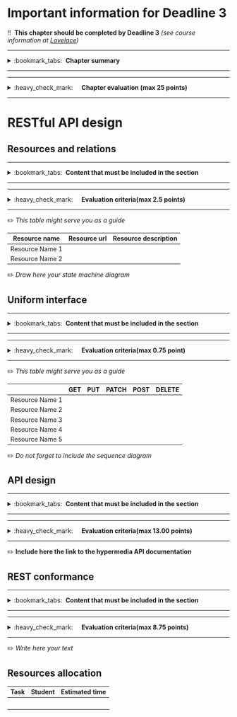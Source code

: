 # Important information for Deadline 3


:bangbang:&nbsp;&nbsp;**This chapter should be completed by Deadline 3** *(see course information at [Lovelace](http://lovelace.oulu.fi))*

---
<details>
<summary>
:bookmark_tabs:&nbsp;&nbsp;<strong>Chapter summary</strong>
</summary>

<bloquote>
In this chapter, the students&nbsp;<strong>must design the RESTful API.The minimum requirements are summarized in the&nbsp;<a href="">Minimum Requirements</a>&nbsp;section of the Project Work Assignment. Note that if you do not meet Minimum Requirements this section wont be evaluated.</strong>

<h3>SECTION GOALS: </h3>
<ul>
<li>Understand REST principles</li>
<li>Understand connectedness and/or hypermedia</li>
<li>Design a small API</li>
<li>Write API documentation</li>
</ul>

<p>
	You have two options:
		<ol>
			<li>Implement the API using a non-hypermedia format (RESTful CRUD). In this case, it is mandatory that all your resources are connected. <strong>You cannot get full points in this section if you do not design your API using an hypermedia format</strong></li>
			<li>Using an hypermedia format. Lots of examples provided in Exercise 2. You can get full points. In this case you need to clearly include in the documentation a profile with link relations and semantic descriptors.</li>
		</ol>

</p>

<strong>The recommended step-by-step process &nbsp;is:</strong>
<ol>
<li><strong>Identify all the resources</strong>&nbsp;to be exposed by the Web API. To that end, students should make an abstraction of the concepts defined in section 1. Be aware that a one-to-one mapping between the resources and the concepts defined in section 1 is not usually the best option. Sometimes it is better to pack several concepts in the same resource.</li>
<li><strong>Establish the resource hierarchy and assign a URI to each resource.</strong></li>
<li>Establish relations and possible actions among resources.&nbsp;<strong>Create the state diagram of your API.</strong></li>
<li><strong>Expose</strong>&nbsp;each one of the resources&nbsp;<strong>to the uniform interface</strong>.</li>
<li><strong>Design the resource representation using adequate format. </strong><br />
<ol>
<li>Define the media type and its extension (if any)</li>
<li>Define the profiles (if you are using an hypermedia format). Try to reuse existing profiles as much as possible. For instance, utilize schemas defined in <a href="http://schema.org/docs/schemas.html">schemas.org</a>.
<li>Do not forget to include the format of the requests. If you are using hypermedia format and the media type does not define the format of the requests, they must be defined in the profile. Otherwise, the request formats must be defined in the documentation.</li>
<ul>
</ul>
</li></ol></li>
<li><strong>Define protocol attributes</strong>: headers, possible response codes ... must be clearly specified both for requests and responses.</li>
<li>Define the&nbsp;<strong>error conditions</strong>. When errors are triggered?
<ul>
<li>Define the format of each HTTP error response, including message body, status code and headers.&nbsp;</li>
<li>It is recommended to use a hypermedia type for the response. <a href="http://soabits.blogspot.no/2013/05/error-handling-considerations-and-best.html">This blog post</a> contains some good recommendations.</li></ul></li></ol>

</bloquote>

</details>

---

---
<details>
<summary>
:heavy_check_mark:&nbsp;&nbsp;&nbsp;&nbsp; <strong>Chapter evaluation (max 25 points)</strong>
</summary>

<bloquote>
You can get a maximum of 25 points after completing this section. More detailed evaluation is provided after each heading.
</bloquote>

</details>

---

# RESTful API design

## Resources and relations
---
<details>
<summary>
:bookmark_tabs:&nbsp;&nbsp;<strong>Content that must be included in the section</strong>
</summary>

<bloquote>
<ol>
<li>Fill the table below with a description of the API resources</li>
<li>Include a state diagram of your application, in which each resource is a state. Describe also the state transitions. To build this diagram you should reuse the diagram created in DL1. You can use online tools such as <a href="https://www.draw.io/">draw.io or <a href="https://www.lucidchart.com/">lucidchart</a> to create the diagrams. You have an example in the following image</li>
</ol>
<img src="uploads/448d6edbd82d4784e9aff04dcbb1c60c/Forum_state_diagram.png"></img>


</bloquote>

</details>

---

---
<details>
<summary>
:heavy_check_mark:&nbsp;&nbsp;&nbsp;&nbsp; <strong>Evaluation criteria(max 2.5 points)</strong>
</summary>

<bloquote>
You can get a maximum of 2.5 points after completing this section.

<ul>
	<li>Resource table with URLs and short descriptions is provided: <strong>0.5</strong></li>
	<li>State diagram with transitions exists (see below): <strong>0.5</strong></li>
	<li>State diagram follows relationships from DL1: <strong>0.5</strong></li>
	<li>State diagram is correct, states make sense, transitions are clear and all possible transitions documented: <strong>1.0</strong></li>
</ul>
</bloquote>

</details>

---

:pencil2: *This table might serve you as a guide*

|  Resource name       | Resource url | Resource description |
|:-------------------: |:------------:|:--------------------:|
|Resource Name 1       |              |                      |
|Resource Name 2       |              |                      |


:pencil2: *Draw here your state machine diagram*



## Uniform interface

---
<details>
<summary>
:bookmark_tabs:&nbsp;&nbsp;<strong>Content that must be included in the section</strong>
</summary>

<bloquote>
Fill the following table with a description of how your resources are exposed to the uniform interface (GET, PUT/PATCH, POST and DELETE methods). You must describe the action executed in each request.  For example, a GET request to the URL /messages/{message_id} "gets the body and the title of a specific message".

</bloquote>

</details>

---

---
<details>
<summary>
:heavy_check_mark:&nbsp;&nbsp;&nbsp;&nbsp; <strong>Evaluation criteria(max 0.75 point)</strong>
</summary>

<bloquote>
You can get a maximum of 0.75 points after completing this section.
<ul>
<li>The uniform interface shows all possible requests and actions are described for each: <strong>0.75</strong></li>
</ul>
</bloquote>

</details>

___

:pencil2: *This table might serve you as a guide*

|         | **GET**|**PUT**|**PATCH**|**POST**|**DELETE**|
|:------: |:------:|:-----:|:-------:|:------:|:--------:|
|Resource Name 1|||||| 
|Resource Name 2||||||  
|Resource Name 3||||||  
|Resource Name 4|||||| 
|Resource Name 5||||||  

:pencil2: *Do not forget to include the sequence diagram*


## API design

---
<details>
<summary>
:bookmark_tabs:&nbsp;&nbsp;<strong>Content that must be included in the section</strong>
</summary>

<bloquote>
<p>Use any of the tools presented in Exercise 2 (e.g. Apiary) to document the API. Follow the format specified in that exercise also.
You can take the <a href="http://docs.tvflix.apiary.io/">TVflix service REST API</a> or <a href="https://cryptotrading.docs.apiary.io/#">Cryptotrading API</a>(created by previous year students) as a model. 


For all resources you must cover:
<ul>
<li>The possible HTTP methods exposed by this resource</li>
<li>The headers in the request and responses</li>
<li>The media type utilized (in the response Content-Type header). If you are utilizing your own media-type you must describe it in the section Own media type implementation.</li>
<li>If you are using an hypermedia type you must provide the profile utilized, including. 
<ul>
<li>Link relations. Include methods and format of the requests if they are defined in the media type. Use as much as possible IANA defined relations.</li>
<li>Semantic descriptors. If you utilize a descriptor used in some other profile (e.g. <a href="http://schema.org/docs/schemas.html">schema.org</a>) provide the link. </li>
<li>If you are extending other profiles, do not forget to link to the extended profile.</li></ul></li>
<li>The format of the HTTP response body, providing a clear example. If necessary, comment the example.</li>
<li>The format of the HTTP request body (just for PUT/POST), providing a clear example. If necessary, comment the example.</li>
<li>The error conditions, status code and format of the error response, providing a clear example.</li></ul>

</bloquote>

</details>

---

---
<details>
<summary>
:heavy_check_mark:&nbsp;&nbsp;&nbsp;&nbsp; <strong>Evaluation criteria(max 13.00 points)</strong>
</summary>

<bloquote>
You can get a maximum of 13.00 points in this section:
<ul>
<li> You are using a hypermedia API: <strong>3.0</strong></li>
<li>Each request has the correct media type: <strong>0.5</strong></li>
<li>The media type is used according to its specification: <strong>1.0</strong></li>
<li>Link relations are described (either in the profile for hypermedia types, or in the resource documentation for the CRUD approach): <strong>1.0</strong>
	<ul>
		<li>Do not forget you can use link relations from <a href="http://www.iana.org/assignments/link-relations/link-relations.xhtml">http://www.iana.org/assignments/link-relations/link-relations.xhtml</a></li>
	</ul>
</li>
<li>Attributes are clearly explained ( either in the profile - for hypermedia types - or in the resource documentation - for the CRUD approach -): <strong>1.0</strong></li>
<li>Examples are provided for each request: <strong>0.5</strong></li>
<li>Examples provided for each request do not contain errors: <strong>0.5</strong></li>
<li>Examples are provided for each response: <strong>0.75</strong></li>
<li>Examples provided for each response do not contain errors: <strong>0.75</strong></li>
<li>Examples includes error responses <strong>0.25</strong></li>
<li>Examples provided in error responses do not contain errors <strong>0.25</strong></li>
<li>Examples provide all possible/reasonable error responses for each method <strong>0.50</strong></li>
<li>Examples have correct headers: <strong>0.5</strong></li>
<li>Profiles are linked in each response (only for hypermedia APIs, CRUD implementation receive 0 points in this section): <strong>0.5</strong></li>
<li>Examples use correct status codes: <strong>1.0</strong></li>
<li>Design is coherent: <strong>1.0</strong></li>
</ul>
</bloquote>

</details>

---



:pencil2: <strong>Include here the link to the hypermedia API documentation </strong>



## REST conformance

---
<details>
<summary>
:bookmark_tabs:&nbsp;&nbsp;<strong>Content that must be included in the section</strong>
</summary>

<bloquote>
Explain briefly how your API meets REST principles. Focus specially in the four principles: <strong>Addressability, Uniform interface, Connectedness, Statlessness</strong>

</bloquote>

</details>

---

---
<details>
<summary>
:heavy_check_mark:&nbsp;&nbsp;&nbsp;&nbsp; <strong>Evaluation criteria(max 8.75 points)</strong>
</summary>

<bloquote>
You can get a maximum of 8.75 points in this section:
<ul>
	<li>The justification is clear and coherent, and shows an understanding of REST principles: <strong>2.0</strong></li>
	<li>The Api is addressable (no errors regarding addressability): <strong>1.0</strong></li>
	<li>The Api uses correctly the uniform interface: <strong>1.0</strong></li>
	<li>The Api does not hold state in the server: <strong>0.5</strong></li>
	<li>The different resources of the API are connected, that is there are not isolated resources: <strong>2.0</strong>
		<ul>
			<li>isolated resource is a resource that either is not linked to from anywhere, or doesn't contain links itself</li>
		</ul>
	</li>
	<li>Protocol semantics are clearly provided either by the response or by the profile (If you are using a CRUD API you won't get points in this section): <strong>1.25</strong></li>
	<li>Applications semantics are clearly defined either in the type, in the profile or in the API documentation if using CRUD: <strong>1.00</strong></li>
</ul>

</bloquote>

</details>

---



:pencil2: *Write here your text*



## Resources allocation
|**Task** | **Student**|**Estimated time**|
|:------: |:----------:|:----------------:|
|||| 
|||| 
|||| 
|||| 
|||| 